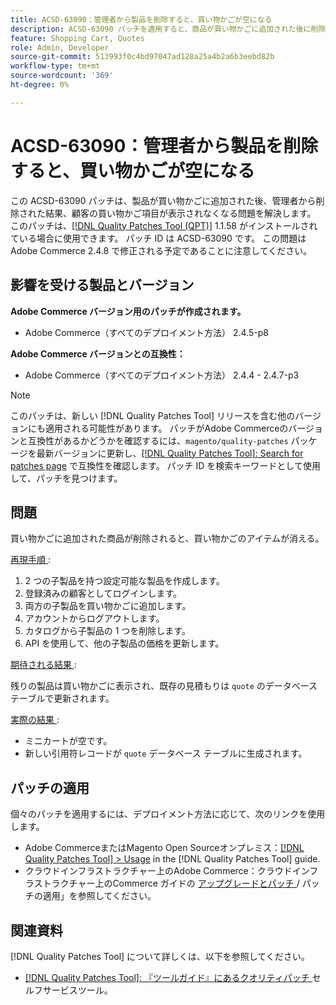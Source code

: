 ```yaml
---
title: ACSD-63090：管理者から製品を削除すると、買い物かごが空になる
description: ACSD-63090 パッチを適用すると、商品が買い物かごに追加された後に削除された結果、顧客の買い物かごの商品が消えるというAdobe Commerceの問題が修正されます。
feature: Shopping Cart, Quotes
role: Admin, Developer
source-git-commit: 513993f0c4bd97047ad128a25a4b2a6b3eebd82b
workflow-type: tm+mt
source-wordcount: '369'
ht-degree: 0%

---
```


# ACSD-63090：管理者から製品を削除すると、買い物かごが空になる

この ACSD-63090 パッチは、製品が買い物かごに追加された後、管理者から削除された結果、顧客の買い物かご項目が表示されなくなる問題を解決します。 このパッチは、[[!DNL Quality Patches Tool (QPT)]](/help/tools/quality-patches-tool/quality-patches-tool-to-self-serve-quality-patches.md) 1.1.58 がインストールされている場合に使用できます。 パッチ ID は ACSD-63090 です。 この問題はAdobe Commerce 2.4.8 で修正される予定であることに注意してください。

## 影響を受ける製品とバージョン

**Adobe Commerce バージョン用のパッチが作成されます。**

* Adobe Commerce（すべてのデプロイメント方法） 2.4.5-p8

**Adobe Commerce バージョンとの互換性：**

* Adobe Commerce（すべてのデプロイメント方法） 2.4.4 - 2.4.7-p3

>[!NOTE]
>
>このパッチは、新しい [!DNL Quality Patches Tool] リリースを含む他のバージョンにも適用される可能性があります。 パッチがAdobe Commerceのバージョンと互換性があるかどうかを確認するには、`magento/quality-patches` パッケージを最新バージョンに更新し、[[!DNL Quality Patches Tool]: Search for patches page](https://experienceleague.adobe.com/tools/commerce-quality-patches/index.html?lang=ja) で互換性を確認します。 パッチ ID を検索キーワードとして使用して、パッチを見つけます。

## 問題

買い物かごに追加された商品が削除されると、買い物かごのアイテムが消える。

<u> 再現手順 </u>:

1. 2 つの子製品を持つ設定可能な製品を作成します。
1. 登録済みの顧客としてログインします。
1. 両方の子製品を買い物かごに追加します。
1. アカウントからログアウトします。
1. カタログから子製品の 1 つを削除します。
1. API を使用して、他の子製品の価格を更新します。

<u> 期待される結果 </u>:

残りの製品は買い物かごに表示され、既存の見積もりは `quote` のデータベーステーブルで更新されます。

<u> 実際の結果 </u>:

* ミニカートが空です。
* 新しい引用符レコードが `quote` データベース テーブルに生成されます。

## パッチの適用

個々のパッチを適用するには、デプロイメント方法に応じて、次のリンクを使用します。

* Adobe CommerceまたはMagento Open Sourceオンプレミス：[[!DNL Quality Patches Tool] > Usage](/help/tools/quality-patches-tool/usage.md) in the [!DNL Quality Patches Tool] guide.
* クラウドインフラストラクチャー上のAdobe Commerce：クラウドインフラストラクチャー上のCommerce ガイドの [ アップグレードとパッチ ](https://experienceleague.adobe.com/docs/commerce-cloud-service/user-guide/develop/upgrade/apply-patches.html?lang=ja)/ パッチの適用」を参照してください。

## 関連資料

[!DNL Quality Patches Tool] について詳しくは、以下を参照してください。

* [[!DNL Quality Patches Tool]: 『ツールガイド』にあるクオリティパッチ ](/help/tools/quality-patches-tool/quality-patches-tool-to-self-serve-quality-patches.md) セルフサービスツール。
